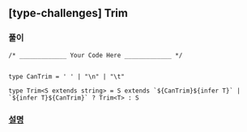 ## [type-challenges] Trim

### 풀이

```
/* _____________ Your Code Here _____________ */


type CanTrim = ' ' | "\n" | "\t"

type Trim<S extends string> = S extends `${CanTrim}${infer T}` | `${infer T}${CanTrim}` ? Trim<T> : S
```

### [설명](https://pottatt0.tistory.com/entry/type-challenges-Trim)
